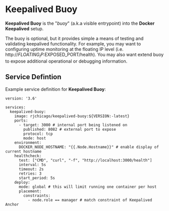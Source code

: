 # Keepalived Buoy

**Keepalived Buoy** is the "*buoy*" (a.k.a visible entrypoint) into the **Docker Keepalived** setup.

The buoy is optional, but it provides simple a means of testing and validating keepalived functionality. For example, you may want to configuring uptime monitoring at the floating IP level (i.e. http://$FLOATING_IP:$EXPOSED_PORT/health). You may also want extend buoy to expose additional operational or debugging information.

## Service Defintion

Example service definition for **Keepalived Buoy**:

```
version: '3.6'

services:
  keepalived-buoy:
    image: rjchicago/keepalived-buoy:${VERSION:-latest}
    ports:
      - target: 3000 # internal port being listened on
        published: 8082 # external port to expose
        protocol: tcp
        mode: host
    environment:
      DOCKER_NODE_HOSTNAME: "{{.Node.Hostname}}" # enable display of current hostname
    healthcheck:
      test: ["CMD", "curl", "-f", "http://localhost:3000/health"]
      interval: 5s
      timeout: 2s
      retries: 3
      start_period: 5s
    deploy:
      mode: global # this will limit running one container per host
      placement:
        constraints:
          - node.role == manager # match constraint of Keepalived Anchor
```